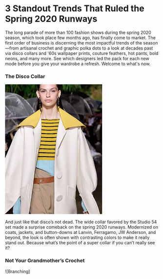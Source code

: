 # 3 Standout Trends That Ruled the Spring 2020 Runways

The long parade of more than 100 fashion shows during the spring 2020 season, which took place few months ago, has finally come to market. The first order of business is discerning the most impactful trends of the season—from artisanal crochet and graphic polka dots to a look at decades past via disco collars and '60s wallpaper prints, couture feathers, hot pants, bold neons, and many more. See which designers led the pack for each new mode before you give your wardrobe a refresh. Welcome to what's now.

### The Disco Collar
![Branching](fndbn.png)

And just like that disco’s not dead. The wide collar favored by the Studio 54 set made a surprise comeback on the spring 2020 runways. Modernized on coats, jackets, and button-downs at Lanvin, Ferragamo, JW Anderson, and beyond, the look is often shown with contrasting colors to make it really stand out. Because what’s the point of a super collar if you can’t really see it?

### Not Your Grandmother’s Crochet
![Branching]
